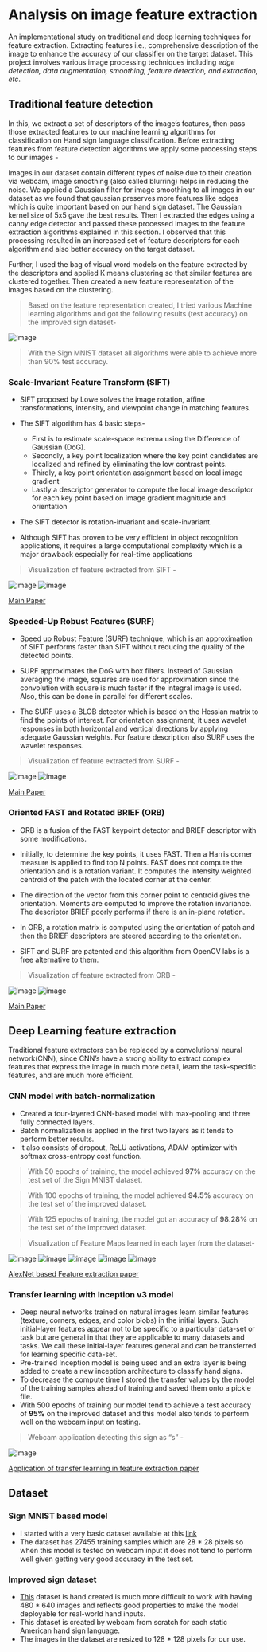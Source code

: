# Analysis on image feature extraction

An implementational study on traditional and deep learning techniques for feature extraction. Extracting features i.e., comprehensive description of the image to enhance the accuracy of our classifier on the target dataset. This project involves various image processing techniques including *edge detection, data augmentation, smoothing, feature detection, and extraction, etc*. 


## Traditional feature detection

In this, we extract a set of descriptors of the image’s features, then pass those extracted features to our machine learning algorithms for classification on Hand sign language classification. Before extracting features from feature detection algorithms we apply some processing steps to our images - 

Images in our dataset contain different types of noise due to their creation via webcam, image smoothing (also called blurring) helps in reducing the noise. We applied a Gaussian filter for image smoothing to all images in our dataset as we found that gaussian preserves more features like edges which is quite important based on our hand sign dataset. The Gaussian kernel size of 5x5 gave the best results. Then I extracted the edges using a canny edge detector and passed these processed images to the feature extraction algorithms explained in this section. I observed that this processing resulted in an increased set of feature descriptors for each algorithm and also better accuracy on the target dataset.

Further, I used the bag of visual word models on the feature extracted by the descriptors and applied K means clustering so that similar features are clustered together. Then created a new feature representation of the images based on the clustering.

> Based on the feature representation created, I tried various Machine learning algorithms and got the following results (test accuracy) on the improved sign dataset-

![image](images/accuracytrad.png)

> With the Sign MNIST dataset all algorithms were able to achieve more than 90% test accuracy.

### Scale-Invariant Feature Transform (SIFT) 

- SIFT proposed by Lowe solves the image rotation, affine
transformations, intensity, and viewpoint change in matching
features. 
- The SIFT algorithm has 4 basic steps- 
  - First is to estimate scale-space extrema using the Difference of
Gaussian (DoG). 
  - Secondly, a key point localization where the
key point candidates are localized and refined by eliminating
the low contrast points. 
  - Thirdly, a key point orientation
assignment based on local image gradient
  - Lastly a
descriptor generator to compute the local image descriptor for
each key point based on image gradient magnitude and
orientation

- The SIFT detector is rotation-invariant and scale-invariant.
- Although SIFT has
proven to be very efficient in object recognition applications,
it requires a large computational complexity which is a major
drawback especially for real-time applications

> Visualization of feature extracted from SIFT - 

![image](images/sift1.png)
![image](images/sift2.png)

[Main Paper](https://people.eecs.berkeley.edu/~malik/cs294/lowe-ijcv04.pdf)

### Speeded-Up Robust Features (SURF)

- Speed up Robust Feature (SURF) technique, which is an
approximation of SIFT performs faster than SIFT without
reducing the quality of the detected points.

- SURF approximates the DoG with box filters. Instead of
Gaussian averaging the image, squares are used for
approximation since the convolution with square is much
faster if the integral image is used. Also, this can be done in
parallel for different scales. 

- The SURF uses a BLOB detector
which is based on the Hessian matrix to find the points of
interest. For orientation assignment, it uses wavelet responses
in both horizontal and vertical directions by applying adequate
Gaussian weights. For feature description also SURF uses the
wavelet responses.

> Visualization of feature extracted from SURF - 

![image](images/surf1.png)
![image](images/surf2.png)

[Main Paper](https://people.ee.ethz.ch/~surf/eccv06.pdf)

### Oriented FAST and Rotated BRIEF (ORB)

- ORB is a fusion of the FAST keypoint detector and BRIEF
descriptor with some modifications. 
- Initially, to determine
the key points, it uses FAST. Then a Harris corner measure is
applied to find top N points. FAST does not compute the
orientation and is a rotation variant. It computes the intensity
weighted centroid of the patch with the located corner at the center.
- The direction of the vector from this corner point to centroid
gives the orientation. Moments are computed to improve the
rotation invariance. The descriptor BRIEF poorly performs if
there is an in-plane rotation. 
- In ORB, a rotation matrix is
computed using the orientation of patch and then the BRIEF
descriptors are steered according to the orientation. 

- SIFT and SURF are patented and this algorithm from OpenCV labs is a free alternative to them.


> Visualization of feature extracted from ORB - 

![image](images/orb1.png)
![image](images/orb2.png)

[Main Paper](https://ieeexplore.ieee.org/document/6126544)

## Deep Learning feature extraction

Traditional feature extractors can be replaced by a convolutional neural network(CNN), since CNN’s have a strong ability to extract complex features that express the image in much more detail, learn the task-specific features, and are much more efficient.

### CNN model with batch-normalization

- Created a four-layered CNN-based model with max-pooling and three fully connected layers.
- Batch normalization is applied in the first two layers as it tends to perform better results.
- It also consists of dropout, ReLU activations, ADAM optimizer with softmax cross-entropy cost function.
> With 50 epochs of training, the model achieved **97%** accuracy on the test set of the Sign MNIST dataset.

> With 100 epochs of training, the model achieved **94.5%** accuracy on the test set of the improved dataset.

> With 125 epochs of training, the model got an accuracy of **98.28%** on the test set of the improved dataset.

> Visualization of Feature Maps learned in each layer from the dataset- 

![image](images/cnnfeatureout.png)
![image](images/cnnfeatureout2.png)
![image](images/cnnfeatureout3.png)
![image](images/cnnfeatureout4.png)
![image](images/cnnfeatureout5.png)

[AlexNet based Feature extraction paper](https://www.semanticscholar.org/paper/Feature-extraction-and-image-retrieval-based-on-Yuan-Zhang/bada07c7ea423739c0db6b8f1f2fc2438881f21d)

### Transfer learning with Inception v3 model
- Deep neural networks trained on natural images learn similar features (texture, corners, edges, and color blobs) in the initial layers. Such initial-layer features appear not to be specific to a particular data-set or task but are general in that they are applicable to many datasets and tasks. We call these initial-layer features general and can be transferred for learning specific data-set.
- Pre-trained Inception model is being used and an extra layer is being added to create a new inception architecture to classify hand signs.
- To decrease the compute time I stored the transfer values by the model of the training samples ahead of training and saved them onto a pickle file.
- With 500 epochs of training our model tend to achieve a test accuracy of **95%** on the improved dataset and this model also tends to perform well on the webcam input on testing.

> Webcam application detecting this sign as “s” - 

![image](images/pred.png)

[Application of transfer learning in feature extraction paper](https://ieeexplore.ieee.org/document/7946733)

## Dataset

### Sign MNIST based model
- I started with a very basic dataset available at this [link](https://www.kaggle.com/datamunge/sign-language-mnist) 
- The dataset has 27455 training samples which are 28 * 28 pixels so when this model is tested on webcam input it does not tend to perform well given getting very good accuracy in the test set.

### Improved sign dataset
- [This](https://drive.google.com/open?id=1wgXtF6QHKBuXRx3qxuf-o6aOmN87t8G-) dataset is hand created is much more difficult to work with having 480 * 640 images and reflects good properties to make the model deployable for real-world hand inputs.
- This dataset is created by webcam from scratch for each static American hand sign language.
- The images in the dataset are resized to 128 * 128 pixels for our use.

